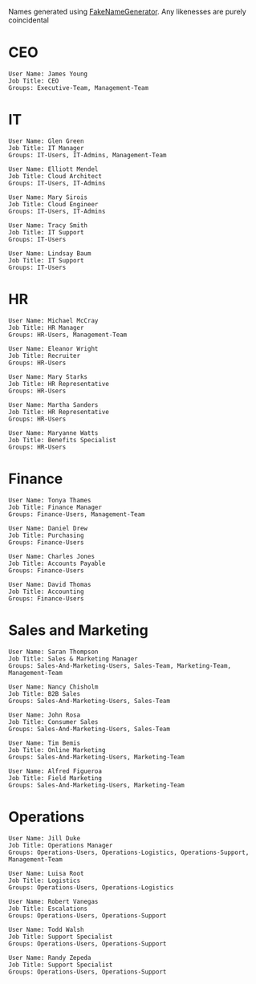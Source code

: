 Names generated using [FakeNameGenerator](https://www.fakenamegenerator.com/). Any likenesses are purely coincidental

# CEO
    User Name: James Young
    Job Title: CEO
    Groups: Executive-Team, Management-Team

# IT
    User Name: Glen Green
    Job Title: IT Manager
    Groups: IT-Users, IT-Admins, Management-Team

    User Name: Elliott Mendel
    Job Title: Cloud Architect
    Groups: IT-Users, IT-Admins

    User Name: Mary Sirois
    Job Title: Cloud Engineer
    Groups: IT-Users, IT-Admins

    User Name: Tracy Smith
    Job Title: IT Support
    Groups: IT-Users

    User Name: Lindsay Baum
    Job Title: IT Support
    Groups: IT-Users

# HR
    User Name: Michael McCray
    Job Title: HR Manager
    Groups: HR-Users, Management-Team

    User Name: Eleanor Wright
    Job Title: Recruiter
    Groups: HR-Users

    User Name: Mary Starks
    Job Title: HR Representative
    Groups: HR-Users

    User Name: Martha Sanders
    Job Title: HR Representative
    Groups: HR-Users

    User Name: Maryanne Watts
    Job Title: Benefits Specialist
    Groups: HR-Users

# Finance
    User Name: Tonya Thames
    Job Title: Finance Manager
    Groups: Finance-Users, Management-Team

    User Name: Daniel Drew
    Job Title: Purchasing
    Groups: Finance-Users

    User Name: Charles Jones
    Job Title: Accounts Payable
    Groups: Finance-Users

    User Name: David Thomas
    Job Title: Accounting
    Groups: Finance-Users

# Sales and Marketing
    User Name: Saran Thompson
    Job Title: Sales & Marketing Manager
    Groups: Sales-And-Marketing-Users, Sales-Team, Marketing-Team, Management-Team

    User Name: Nancy Chisholm
    Job Title: B2B Sales
    Groups: Sales-And-Marketing-Users, Sales-Team

    User Name: John Rosa
    Job Title: Consumer Sales
    Groups: Sales-And-Marketing-Users, Sales-Team

    User Name: Tim Bemis
    Job Title: Online Marketing
    Groups: Sales-And-Marketing-Users, Marketing-Team

    User Name: Alfred Figueroa
    Job Title: Field Marketing
    Groups: Sales-And-Marketing-Users, Marketing-Team

# Operations
    User Name: Jill Duke
    Job Title: Operations Manager
    Groups: Operations-Users, Operations-Logistics, Operations-Support, Management-Team

    User Name: Luisa Root
    Job Title: Logistics
    Groups: Operations-Users, Operations-Logistics

    User Name: Robert Vanegas 
    Job Title: Escalations
    Groups: Operations-Users, Operations-Support

    User Name: Todd Walsh
    Job Title: Support Specialist
    Groups: Operations-Users, Operations-Support

    User Name: Randy Zepeda
    Job Title: Support Specialist
    Groups: Operations-Users, Operations-Support
